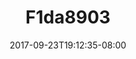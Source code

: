 ---
title: F1da8903
date: 2017-09-23T19:12:35-08:00
draft: false
location: Mt. Rainier, WA
img_url: https://d17enza3bfujl8.cloudfront.net/f1da8903.jpg
original_fn: ""
tags:
- Mt. Rainier, WA
- on-the-road

---